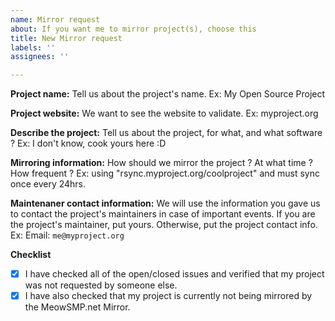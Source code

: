 ```yaml
---
name: Mirror request
about: If you want me to mirror project(s), choose this
title: New Mirror request
labels: ''
assignees: ''

---
```


**Project name:**
Tell us about the project's name.
Ex: My Open Source Project

**Project website:**
We want to see the website to validate.
Ex: myproject.org

**Describe the project:**
Tell us about the project, for what, and what software ?
Ex: I don't know, cook yours here :D

**Mirroring information:**
How should we mirror the project ? At what time ? How frequent ?
Ex: using "rsync.myproject.org/coolproject" and must sync once every 24hrs.

**Maintenaner contact information:**
We will use the information you gave us to contact the project's maintainers in case of important events. If you are the project's maintainer, put yours. Otherwise, put the project contact info.
Ex: Email: `me@myproject.org`

**Checklist**
- [x] I have checked all of the open/closed issues and verified that my project was not requested by someone else.
- [x] I have also checked that my project is currently not being mirrored by the MeowSMP.net Mirror.
